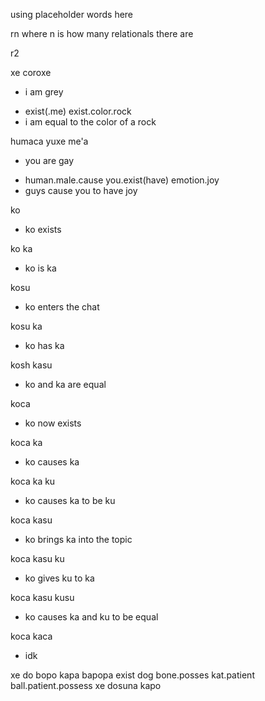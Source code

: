 using placeholder words here

rn where n is how many relationals there are

r2

xe coroxe
+ i am grey
- exist(.me) exist.color.rock
- i am equal to the color of a rock

humaca yuxe me'a
+ you are gay
- human.male.cause you.exist(have) emotion.joy
- guys cause you to have joy



ko
+ ko exists

ko ka
+ ko is ka

kosu
+ ko enters the chat

kosu ka
+ ko has ka

kosh kasu
+ ko and ka are equal

koca
+ ko now exists

koca ka
+ ko causes ka

koca ka ku
+ ko causes ka to be ku

koca kasu
+ ko brings ka into the topic

koca kasu ku
+ ko gives ku to ka

koca kasu kusu
+ ko causes ka and ku to be equal

koca kaca
+ idk

xe do bopo kapa bapopa
exist dog bone.posses kat.patient ball.patient.possess
xe dosuna kapo

